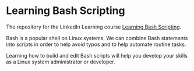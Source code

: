 # Learning Bash Scripting

The repository for the LinkedIn Learning course [Learning Bash Scripting](https://www.linkedin.com/learning/learning-bash-scripting-26210777).

Bash is a popular shell on Linux systems. We can combine Bash statements into scripts in order to help avoid typos and to help automate routine tasks. 

Learning how to build and edit Bash scripts will help you develop your skills as a Linux system administrator or developer.

